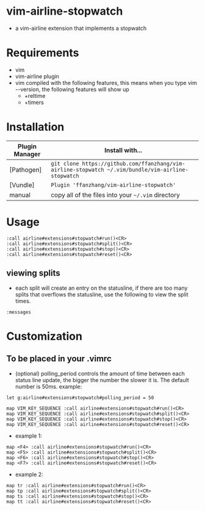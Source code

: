 # vim-airline-stopwatch
- a vim-airline extension that implements a stopwatch

# Requirements
- vim
- vim-airline plugin
- vim compiled with the following features, this means when you type
    vim --version, the following features will show up
    - +reltime
    - +timers

# Installation
| Plugin Manager | Install with... |
| ------------- | ------------- |
| [Pathogen] | `git clone https://github.com/ffanzhang/vim-airline-stopwatch ~/.vim/bundle/vim-airline-stopwatch`|
| [Vundle] | `Plugin 'ffanzhang/vim-airline-stopwatch'` |
| manual | copy all of the files into your `~/.vim` directory |

# Usage
```
:call airline#extensions#stopwatch#run()<CR>
:call airline#extensions#stopwatch#split()<CR>
:call airline#extensions#stopwatch#stop()<CR>
:call airline#extensions#stopwatch#reset()<CR>
```
## viewing splits
- each split will create an entry on the statusline, if there are
too many splits that overflows the statusline, use the following to view
the split times.
```
:messages
```

# Customization
## To be placed in your .vimrc
- (optional) polling_period controls the amount of time between
each status line update, the bigger the number the slower it is.
The default number is 50ms. example:
```
let g:airline#extensions#stopwatch#polling_period = 50
```
```
map VIM_KEY_SEQUENCE :call airline#extensions#stopwatch#run()<CR>
map VIM_KEY_SEQUENCE :call airline#extensions#stopwatch#split()<CR>
map VIM_KEY_SEQUENCE :call airline#extensions#stopwatch#stop()<CR>
map VIM_KEY_SEQUENCE :call airline#extensions#stopwatch#reset()<CR>
```
- example 1:
```
map <F4> :call airline#extensions#stopwatch#run()<CR>
map <F5> :call airline#extensions#stopwatch#split()<CR>
map <F6> :call airline#extensions#stopwatch#stop()<CR>
map <F7> :call airline#extensions#stopwatch#reset()<CR>
```
- example 2:

```
map tr :call airline#extensions#stopwatch#run()<CR>
map tp :call airline#extensions#stopwatch#split()<CR>
map ts :call airline#extensions#stopwatch#stop()<CR>
map tt :call airline#extensions#stopwatch#reset()<CR>
```
